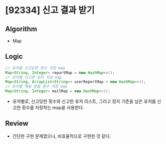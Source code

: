 # [92334] 신고 결과 받기

## Algorithm
- Map

## Logic

```java
// 유저별 신고당한 횟수 저장 map
Map<String, Integer> reportMap = new HashMap<>();
// 유저별 신고한 유저 저장 map
Map<String, ArrayList<String>> userReportMap = new HashMap<>();
// 유저별 메일 받을 횟수 저장 map
Map<String, Integer> mailMap = new HashMap<>();
```

- 유저별로, 신고당한 횟수와 신고한 유저 리스트, 그리고 정지 기준을 넘은 유저를 신고한 횟수를 저장하는 map을 사용한다.

## Review
- 간단한 구현 문제였으나, 비효율적으로 구현한 것 같다.